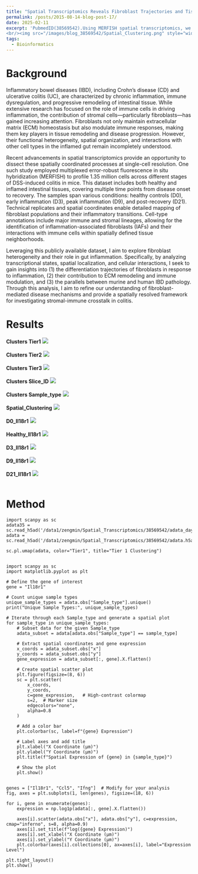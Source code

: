 ```yaml
---
title: "Spatial Transcriptomics Reveals Fibroblast Trajectories and Tissue Remodeling in Colitis"
permalink: /posts/2015-08-14-blog-post-17/
date: 2025-02-11
excerpt: 'PubmedID(38569542).Using MERFISH spatial transcriptomics, we uncover the cellular and spatial remodeling in colitis, revealing fibroblast heterogeneity and dynamic tissue interactions. 
<br/><img src="/images/blog_38569542/Spatial_Clustering.png" style="width:600px; height:450px;">'
tags:
  - Bioinformatics
---
```


Background
======
Inflammatory bowel diseases (IBD), including Crohn’s disease (CD) and ulcerative colitis (UC), are characterized by chronic inflammation, immune dysregulation, and progressive remodeling of intestinal tissue. While extensive research has focused on the role of immune cells in driving inflammation, the contribution of stromal cells—particularly fibroblasts—has gained increasing attention. Fibroblasts not only maintain extracellular matrix (ECM) homeostasis but also modulate immune responses, making them key players in tissue remodeling and disease progression. However, their functional heterogeneity, spatial organization, and interactions with other cell types in the inflamed gut remain incompletely understood.

Recent advancements in spatial transcriptomics provide an opportunity to dissect these spatially coordinated processes at single-cell resolution. One such study employed multiplexed error-robust fluorescence in situ hybridization (MERFISH) to profile 1.35 million cells across different stages of DSS-induced colitis in mice. This dataset includes both healthy and inflamed intestinal tissues, covering multiple time points from disease onset to recovery. The samples span various conditions: healthy controls (D0), early inflammation (D3), peak inflammation (D9), and post-recovery (D21). Technical replicates and spatial coordinates enable detailed mapping of fibroblast populations and their inflammatory transitions. Cell-type annotations include major immune and stromal lineages, allowing for the identification of inflammation-associated fibroblasts (IAFs) and their interactions with immune cells within spatially defined tissue neighborhoods.

Leveraging this publicly available dataset, I aim to explore fibroblast heterogeneity and their role in gut inflammation. Specifically, by analyzing transcriptional states, spatial localization, and cellular interactions, I seek to gain insights into (1) the differentiation trajectories of fibroblasts in response to inflammation, (2) their contribution to ECM remodeling and immune modulation, and (3) the parallels between murine and human IBD pathology. Through this analysis, I aim to refine our understanding of fibroblast-mediated disease mechanisms and provide a spatially resolved framework for investigating stromal-immune crosstalk in colitis.


Results
======
**Clusters Tier1** <img src="/images/blog_38569542/Tier1.png"><br/><br/>
**Clusters Tier2** <img src="/images/blog_38569542/Tier2.png"><br/><br/>
**Clusters Tier3** <img src="/images/blog_38569542/Tier3.png"><br/><br/>
**Clusters Slice_ID** <img src="/images/blog_38569542/Slice_ID.png"><br/><br/>
**Clusters Sample_type** <img src="/images/blog_38569542/Sample_type.png"><br/><br/>
**Spatial_Clustering** <img src="/images/blog_38569542/Spatial_Clustering.png"><br/><br/>
**D0_Il18r1** <img src="/images/blog_38569542/D0_Il18r1.png"><br/><br/>
**Healthy_Il18r1** <img src="/images/blog_38569542/Healthy_Il18r1.png"><br/><br/>
**D3_Il18r1** <img src="/images/blog_38569542/D3_Il18r1.png"><br/><br/>
**D9_Il18r1** <img src="/images/blog_38569542/D9_Il18r1.png"><br/><br/>
**D21_Il18r1** <img src="/images/blog_38569542/D21_Il18r1.png"><br/><br/>


Method
======
```Linux
import scanpy as sc
adata35 = sc.read_h5ad('/data1/zengmin/Spatial_Transcriptomics/38569542/adata_day35.h5ad')
adata = sc.read_h5ad('/data1/zengmin/Spatial_Transcriptomics/38569542/adata.h5ad')

sc.pl.umap(adata, color="Tier1", title="Tier 1 Clustering")


import scanpy as sc
import matplotlib.pyplot as plt

# Define the gene of interest
gene = "Il18r1"

# Count unique sample types
unique_sample_types = adata.obs["Sample_type"].unique()
print("Unique Sample Types:", unique_sample_types)

# Iterate through each Sample_type and generate a spatial plot
for sample_type in unique_sample_types:
    # Subset data for the given Sample_type
    adata_subset = adata[adata.obs["Sample_type"] == sample_type]
    
    # Extract spatial coordinates and gene expression
    x_coords = adata_subset.obs["x"]
    y_coords = adata_subset.obs["y"]
    gene_expression = adata_subset[:, gene].X.flatten()
    
    # Create spatial scatter plot
    plt.figure(figsize=(8, 6))
    sc = plt.scatter(
        x_coords, 
        y_coords, 
        c=gene_expression,   # High-contrast colormap
        s=2,  # Marker size
        edgecolors="none",
        alpha=0.8
    )
    
    # Add a color bar
    plt.colorbar(sc, label=f"{gene} Expression")
    
    # Label axes and add title
    plt.xlabel("X Coordinate (µm)")
    plt.ylabel("Y Coordinate (µm)")
    plt.title(f"Spatial Expression of {gene} in {sample_type}")

    # Show the plot
    plt.show()


genes = ["Il18r1", "Ccl5", "Ifng"]  # Modify for your analysis
fig, axes = plt.subplots(1, len(genes), figsize=(18, 6))

for i, gene in enumerate(genes):
    expression = np.log1p(adata[:, gene].X.flatten())
    
    axes[i].scatter(adata.obs["x"], adata.obs["y"], c=expression, cmap="inferno", s=8, alpha=0.9)
    axes[i].set_title(f"log({gene} Expression)")
    axes[i].set_xlabel("X Coordinate (µm)")
    axes[i].set_ylabel("Y Coordinate (µm)")
    plt.colorbar(axes[i].collections[0], ax=axes[i], label="Expression Level")

plt.tight_layout()
plt.show()



```
